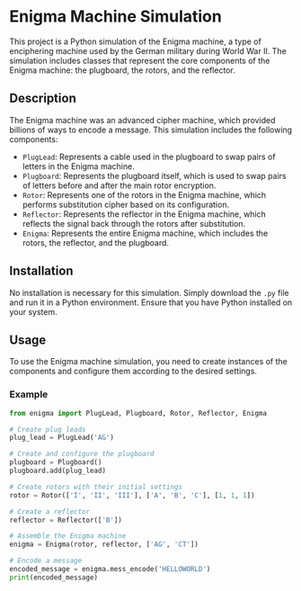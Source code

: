 # Enigma Machine Simulation

This project is a Python simulation of the Enigma machine, a type of enciphering machine used by the German military during World War II. The simulation includes classes that represent the core components of the Enigma machine: the plugboard, the rotors, and the reflector.

## Description

The Enigma machine was an advanced cipher machine, which provided billions of ways to encode a message. This simulation includes the following components:

- `PlugLead`: Represents a cable used in the plugboard to swap pairs of letters in the Enigma machine.
- `Plugboard`: Represents the plugboard itself, which is used to swap pairs of letters before and after the main rotor encryption.
- `Rotor`: Represents one of the rotors in the Enigma machine, which performs substitution cipher based on its configuration.
- `Reflector`: Represents the reflector in the Enigma machine, which reflects the signal back through the rotors after substitution.
- `Enigma`: Represents the entire Enigma machine, which includes the rotors, the reflector, and the plugboard.

## Installation

No installation is necessary for this simulation. Simply download the `.py` file and run it in a Python environment. Ensure that you have Python installed on your system.

## Usage

To use the Enigma machine simulation, you need to create instances of the components and configure them according to the desired settings.

### Example

```python
from enigma import PlugLead, Plugboard, Rotor, Reflector, Enigma

# Create plug leads
plug_lead = PlugLead('AG')

# Create and configure the plugboard
plugboard = Plugboard()
plugboard.add(plug_lead)

# Create rotors with their initial settings
rotor = Rotor(['I', 'II', 'III'], ['A', 'B', 'C'], [1, 1, 1])

# Create a reflector
reflector = Reflector(['B'])

# Assemble the Enigma machine
enigma = Enigma(rotor, reflector, ['AG', 'CT'])

# Encode a message
encoded_message = enigma.mess_encode('HELLOWORLD')
print(encoded_message)
